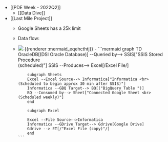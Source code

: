 - [[PDE Week - 2022Q2]]
	- [[Data Dive]]
- [[Last Mile Project]]
	- Google Sheets has a 25k limit
	- Data flow:
	- <img src="https://mermaid.ink/img/ICBncmFwaCBURAogICAgT3JhY2xlREJbKERTSSBPcmFjbGUgRGF0YWJhc2UpXSAtLVF1ZXJpZWQgYnktLT4gU1NJU1siU1NJUyBTdG9yZWQgUHJvY2VkdXJlIDxicj4oc2NoZWR1bGVkKSJdCiAgICBTU0lTIC0tUHJvZHVjZXMtLT4gRXhjZWxbL0V4Y2VsIEZpbGUvXQogICAgCiAgICBzdWJncmFwaCBTaGVldHMKICAgIEV4Y2VsIC0tRXhjZWwgU291cmNlLS0-IEluZm9ybWF0aWNhWyJJbmZvcm1hdGljYSA8YnI-KFNjaGVkdWxlZCB0byBiZWdpbiBhcHByb3ggMzAgbWluIGFmdGVyIFNTSVMpIl0KICAgIEluZm9ybWF0aWNhIC0tR0JRIFRhcmdldC0tPiBCUVsoIkJpZ1F1ZXJ5IFRhYmxlICIpXQogICAgQlEgLS1Db25zdW1lZCBieS0tPiBTaGVldFsiQ29ubmVjdGVkIEdvb2dsZSBTaGVldCA8YnI-IChTY2hlZHVsZWQgd2Vla2x5KSJdCiAgICBlbmQKCiAgICBzdWJncmFwaCBFeGNlbCAKCiAgICBFeGNlbCAtLUZpbGUgU291cmNlLS0-SW5mb3JtYXRpY2EKICAgIEluZm9ybWF0aWNhIC0tR0RyaXZlIFRhcmdldC0tPiBHZHJpdmVbR29vZ2xlIERyaXZlXQogICAgR2RyaXZlIC0tPiBFVFsvIkV4Y2VsIEZpbGUgKGNvcHkpIi9dCiAgICBlbmQK" />
	  {{renderer :mermaid_eqehcthtj}}
		- ```mermaid 
		  graph TD
		      OracleDB[(DSI Oracle Database)] --Queried by--> SSIS["SSIS Stored Procedure <br>(scheduled)"]
		      SSIS --Produces--> Excel[/Excel File/]
		      
		      subgraph Sheets
		      Excel --Excel Source--> Informatica["Informatica <br>(Scheduled to begin approx 30 min after SSIS)"]
		      Informatica --GBQ Target--> BQ[("BigQuery Table ")]
		      BQ --Consumed by--> Sheet["Connected Google Sheet <br> (Scheduled weekly)"]
		      end
		  
		      subgraph Excel 
		  
		      Excel --File Source-->Informatica
		      Informatica --GDrive Target--> Gdrive[Google Drive]
		      Gdrive --> ET[/"Excel File (copy)"/]
		      end
		  ```